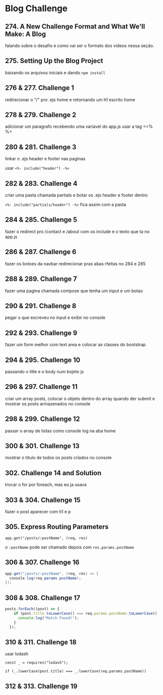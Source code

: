 # **Blog Challenge**

## 274. A New Challenge Format and What We'll Make: A Blog

falando sobre o desafio e como vai ser o formato dos vídeos nessa seção.

## 275. Setting Up the Blog Project

baixando os arquivos iniciais e dando `npm install` 

## 276 & 277. Challenge 1

redirecionar o "/" pro .ejs home e retornando um h1 escrito home

## 278 & 279. Challenge 2

adicionar um paragrafo recebendo uma variavel do app.js usar a tag <=% %>

## 280 & 281. Challenge 3

linkar o .ejs header e footer nas paginas 

usar
`<%- include("header") -%> `

## 282 & 283. Challenge 4

criar uma pasta chamada partials e botar os .ejs header e footer dentro

`<%- include("partials/header") -%>` fica assim com a pasta

## 284 & 285. Challenge 5

fazer o redirect pro /contact e /about com os include e o texto que ta no app.js

## 286 & 287. Challenge 6

fazer os botoes da navbar redirecionar pras abas rfeitas no 284 e 285

## 288 & 289. Challenge 7

fazer uma pagina chamada compose que tenha um input e um botao

## 290 & 291. Challenge 8

pegar o que escreveu no input e exibir no console

## 292 & 293. Challenge 9

fazer um form melhor com text area e colocar as classes do bootstrap

## 294 & 295. Challenge 10

passando o title e o body num bojeto js

## 296 & 297. Challenge 11

criar um array posts, colocar o objeto dentro do array quando der submit e mostrar os posts armazenados no console

## 298 & 299. Challenge 12

passar o array de listas como console log na aba home

## 300 & 301. Challenge 13

mostrar o titulo de todos os posts criados no console

## 302. Challenge 14 and Solution

trocar o for por foreach, mas eu ja usava

## 303 & 304. Challenge 15

fazer o post aparecer com h1 e p

## 305. Express Routing Parameters

`app.get("/posts/:postName", (req, res)`

o `:postName` pode ser chamado depois com
`res.params.postName`

## 306 & 307. Challenge 16

```java
app.get("/posts/:postName", (req, res) => {
  console.log(req.params.postName);
});

```

## 308 & 308. Challenge 17

```javascript
posts.forEach((post) => {
    if (post.title.toLowerCase() === req.params.postName.toLowerCase()) {
      console.log("Match Found!");
    }
  });
```

## 310 & 311. Challenge 18

usar lodash

`const _ = requires("lodash");`

`if (_.lowerCase(post.title) === _.lowerCase(req.params.postName))`

## 312 & 313. Challenge 19